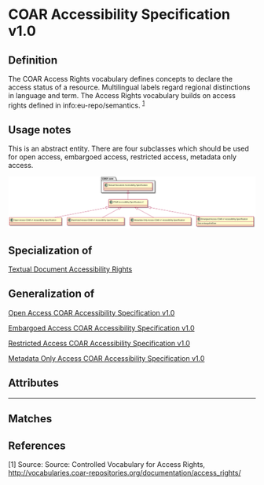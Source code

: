 # COAR Accessibility Specification v1.0

## Definition
The COAR Access Rights vocabulary defines concepts to declare the access status of a resource. Multilingual labels regard regional distinctions in language and term. The Access Rights vocabulary builds on access rights defined in info:eu-repo/semantics. <sup>[1](#fn1)</sup>

## Usage notes
This is an abstract entity. There are four subclasses which should be used for open access, embargoed access, restricted access, metadata only access.

![The COAR diagram](../diagrams/coarAccessibilitySpecification.svg)

## Specialization of 
[Textual Document Accessibility Rights](https://github.com/EuroCRIS/CERIF-Core/blob/main/entities/Textual_Document_Accessibility_Specification.md)

## Generalization of 
[Open Access COAR Accessibility Specification v1.0](../entities/Open_Access_COAR_Accessibility_Specification_v_1_0.md)

[Embargoed Access COAR Accessibility Specification v1.0](../entities/Embargoed_Access_COAR_Accessibility_Specification_v_1_0.md)

[Restricted Access COAR Accessibility Specification v1.0](../entities/Restricted_Access_COAR_Accessibility_Specification_v_1_0.md)

[Metadata Only Access COAR Accessibility Specification v1.0](../entities/Metadata_Only_Access_COAR_Accessibility_Specification_v_1_0.md)

## Attributes

---

## Matches


## References
<a name="fn1">\[1\]</a> Source: Source: Controlled Vocabulary for Access Rights, http://vocabularies.coar-repositories.org/documentation/access_rights/
